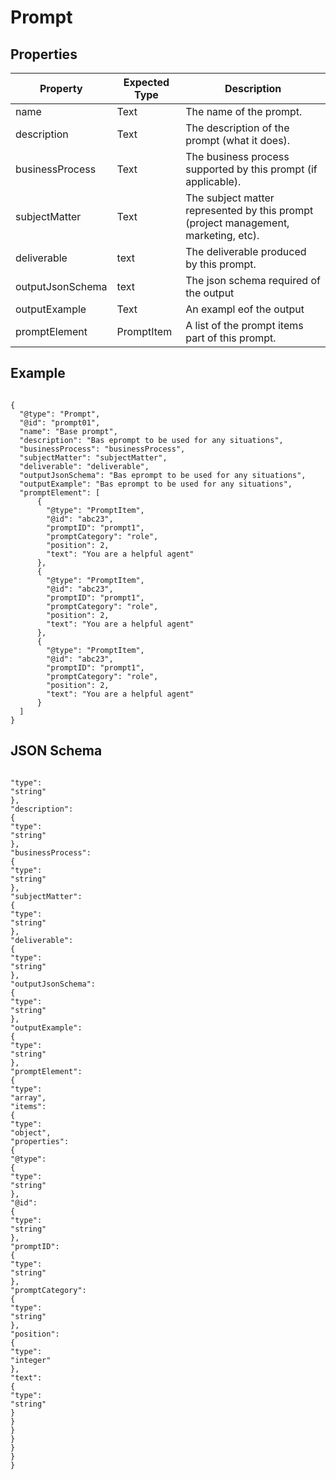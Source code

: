 # Prompt

## Properties

|Property | Expected Type | Description |
|--- |--- |--- |
|name | Text | The name of the prompt. |
|description | Text | The description of the prompt (what it does).   |
|businessProcess | Text | The business process supported by this prompt (if applicable).  |
|subjectMatter | Text | The subject matter represented by this prompt (project management, marketing, etc).  |
|deliverable | text | The deliverable produced by this prompt. |
|outputJsonSchema | text | The json schema required of the output |
|outputExample | Text | An exampl eof the output | 
|promptElement | PromptItem | A list of the prompt items part of this prompt. |

## Example 

```

{
  "@type": "Prompt",
  "@id": "prompt01",
  "name": "Base prompt",
  "description": "Bas eprompt to be used for any situations",
  "businessProcess": "businessProcess",
  "subjectMatter": "subjectMatter",
  "deliverable": "deliverable",
  "outputJsonSchema": "Bas eprompt to be used for any situations",
  "outputExample": "Bas eprompt to be used for any situations",
  "promptElement": [
      {
        "@type": "PromptItem",
        "@id": "abc23",
        "promptID": "prompt1",
        "promptCategory": "role",
        "position": 2,
        "text": "You are a helpful agent"
      },
      {
        "@type": "PromptItem",
        "@id": "abc23",
        "promptID": "prompt1",
        "promptCategory": "role",
        "position": 2,
        "text": "You are a helpful agent"
      },
      {
        "@type": "PromptItem",
        "@id": "abc23",
        "promptID": "prompt1",
        "promptCategory": "role",
        "position": 2,
        "text": "You are a helpful agent"
      }
  ]
}

```


## JSON Schema

```

"type": 
"string"
},
"description": 
{
"type": 
"string"
},
"businessProcess": 
{
"type": 
"string"
},
"subjectMatter": 
{
"type": 
"string"
},
"deliverable": 
{
"type": 
"string"
},
"outputJsonSchema": 
{
"type": 
"string"
},
"outputExample": 
{
"type": 
"string"
},
"promptElement": 
{
"type": 
"array",
"items": 
{
"type": 
"object",
"properties": 
{
"@type": 
{
"type": 
"string"
},
"@id": 
{
"type": 
"string"
},
"promptID": 
{
"type": 
"string"
},
"promptCategory": 
{
"type": 
"string"
},
"position": 
{
"type": 
"integer"
},
"text": 
{
"type": 
"string"
}
}
}
}
}
}
}


```
